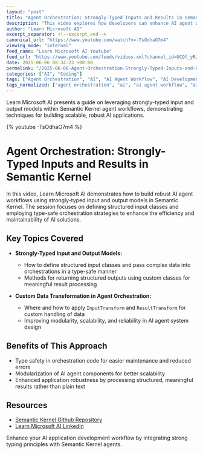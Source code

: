 ```yaml
---
layout: "post"
title: "Agent Orchestration: Strongly-Typed Inputs and Results in Semantic Kernel"
description: "This video explores how developers can enhance AI agent workflows in Microsoft's Semantic Kernel by implementing strongly-typed input and output models. It covers defining structured input classes, applying custom transformations, and building modular, scalable, and maintainable AI systems."
author: "Learn Microsoft AI"
excerpt_separator: <!--excerpt_end-->
canonical_url: "https://www.youtube.com/watch?v=-TsOdhaO7m4"
viewing_mode: "internal"
feed_name: "Learn Microsoft AI Youtube"
feed_url: "https://www.youtube.com/feeds/videos.xml?channel_id=UCQf_yRJpsfyEiWWpt1MZ6vA"
date: 2025-06-06 08:34:23 +00:00
permalink: "/2025-06-06-Agent-Orchestration-Strongly-Typed-Inputs-and-Results-in-Semantic-Kernel.html"
categories: ["AI", "Coding"]
tags: ["Agent Orchestration", "AI", "AI Agent Workflow", "AI Development", "AI Orchestration", "C#", "Code Robustness", "Coding", "Custom Classes", "InputTransform", "Microsoft AI", "Modular Architecture", "ResultTransform", "Semantic Kernel", "Strongly Typed Models", "Structured Data", "Type Safe AI", "Videos"]
tags_normalized: ["agent orchestration", "ai", "ai agent workflow", "ai development", "ai orchestration", "c", "code robustness", "coding", "custom classes", "inputtransform", "microsoft ai", "modular architecture", "resulttransform", "semantic kernel", "strongly typed models", "structured data", "type safe ai", "videos"]
---
```


Learn Microsoft AI presents a guide on leveraging strongly-typed input and output models within Semantic Kernel agent workflows, demonstrating techniques for building scalable, robust AI applications.<!--excerpt_end-->

{% youtube -TsOdhaO7m4 %}

# Agent Orchestration: Strongly-Typed Inputs and Results in Semantic Kernel

In this video, Learn Microsoft AI demonstrates how to build robust AI agent workflows using strongly-typed input and output models in Semantic Kernel. The session focuses on defining structured input classes and employing type-safe orchestration strategies to enhance the efficiency and maintainability of AI solutions.

## Key Topics Covered

- **Strongly-Typed Input and Output Models:**
  - How to define structured input classes and pass complex data into orchestrations in a type-safe manner
  - Methods for returning structured outputs using custom classes for meaningful result processing

- **Custom Data Transformation in Agent Orchestration:**
  - Where and how to apply `InputTransform` and `ResultTransform` for custom handling of data
  - Improving modularity, scalability, and reliability in AI agent system design

## Benefits of This Approach

- Type safety in orchestration code for easier maintenance and reduced errors
- Modularization of AI agent components for better scalability
- Enhanced application robustness by processing structured, meaningful results rather than plain text

## Resources

- [Semantic Kernel Github Repository](https://github.com/microsoft/semantic-kernel)
- [Learn Microsoft AI LinkedIn](https://www.linkedin.com/in/rvinothrajendran/)

Enhance your AI application development workflow by integrating strong typing principles with Semantic Kernel agents.
